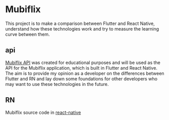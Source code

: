 # Mubiflix
This project is to make a comparison between Flutter and React Native, understand how these technologies work and try to measure the learning curve between them.

## api 

[Mubiflix API](./api/README.md) was created for educational purposes and will be used as the API for the Mubiflix application, which is built in Flutter and React Native. The aim is to provide my opinion as a developer on the differences between Flutter and RN and lay down some foundations for other developers who may want to use these technologies in the future.

## RN

Mubiflix source code in [react-native](./RN/README.md)